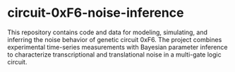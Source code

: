 # circuit-0xF6-noise-inference
This repository contains code and data for modeling, simulating, and inferring the noise behavior of genetic circuit 0xF6. The project combines experimental time-series measurements with Bayesian parameter inference to characterize transcriptional and translational noise in a multi-gate logic circuit.
